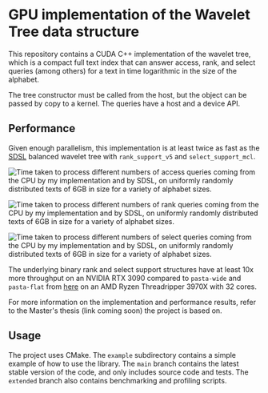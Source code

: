 # GPU implementation of the Wavelet Tree data structure

This repository contains a CUDA C++ implementation of the wavelet tree, which is a compact full text index that can answer access, rank, and select queries (among others) for a text in time logarithmic in the size of the alphabet.

The tree constructor must be called from the host, but the object can be passed by copy to a kernel. The queries have a host and a device API.

## Performance

Given enough parallelism, this implementation is at least twice as fast as the [SDSL](https://github.com/simongog/sdsl-lite) balanced wavelet tree with `rank_support_v5` and `select_support_mcl`.

![Time taken to process different numbers of access queries coming from the CPU
by my implementation and by SDSL, on uniformly randomly distributed texts
of 6GB in size for a variety of alphabet sizes.](results/wt_access_results.png)

![Time taken to process different numbers of rank queries coming from the CPU
by my implementation and by SDSL, on uniformly randomly distributed texts
of 6GB in size for a variety of alphabet sizes.](results/wt_rank_results.png)

![Time taken to process different numbers of select queries coming from the CPU
by my implementation and by SDSL, on uniformly randomly distributed texts
of 6GB in size for a variety of alphabet sizes.](results/wt_select_results.png)

The underlying binary rank and select support structures have at least 10x more throughput on an NVIDIA RTX 3090 compared to `pasta-wide` and `pasta-flat` from [here](https://github.com/pasta-toolbox/bit_vector) on an AMD Ryzen Threadripper 3970X with 32 cores.

For more information on the implementation and performance results, refer to the Master's thesis (link coming soon) the project is based on.

## Usage

The project uses CMake. The `example` subdirectory contains a simple example of how to use the library.
The `main` branch contains the latest stable version of the code, and only includes source code and tests. The `extended` branch also contains benchmarking and profiling scripts.
